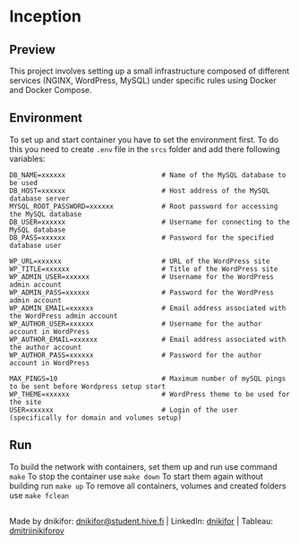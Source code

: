 # Inception

## Preview

This project involves setting up a small infrastructure composed of different services (NGINX, WordPress, MySQL) under specific rules using Docker and Docker Compose.

## Environment

To set up and start container you have to set the environment first. To do this you need to create ```.env``` file in the ```srcs``` folder and add there following variables:

```
DB_NAME=xxxxxx                        # Name of the MySQL database to be used
DB_HOST=xxxxxx                        # Host address of the MySQL database server
MYSQL_ROOT_PASSWORD=xxxxxx            # Root password for accessing the MySQL database
DB_USER=xxxxxx                        # Username for connecting to the MySQL database
DB_PASS=xxxxxx                        # Password for the specified database user

WP_URL=xxxxxx                         # URL of the WordPress site
WP_TITLE=xxxxxx                       # Title of the WordPress site
WP_ADMIN_USER=xxxxxx                  # Username for the WordPress admin account
WP_ADMIN_PASS=xxxxxx                  # Password for the WordPress admin account
WP_ADMIN_EMAIL=xxxxxx                 # Email address associated with the WordPress admin account
WP_AUTHOR_USER=xxxxxx                 # Username for the author account in WordPress
WP_AUTHOR_EMAIL=xxxxxx                # Email address associated with the author account
WP_AUTHOR_PASS=xxxxxx                 # Password for the author account in WordPress

MAX_PINGS=10                          # Maximum number of mySQL pings to be sent before Wordpress setup start
WP_THEME=xxxxxx                       # WordPress theme to be used for the site
USER=xxxxxx                           # Login of the user (specifically for domain and volumes setup)
```

## Run

To build the network with containers, set them up and run use command ```make```
To stop the container use ```make down```
To start them again without building run ```make up```
To remove all containers, volumes and created folders use ```make fclean```

##
Made by dnikifor: dnikifor@student.hive.fi | LinkedIn: [dnikifor](https://www.linkedin.com/in/dmitriinikiforov/) | Tableau: [dmitriinikiforov](https://public.tableau.com/app/profile/nikiforov.dmitrii/vizzes)
